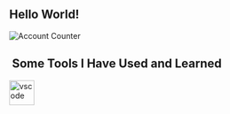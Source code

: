 ## Hello World! 



<img src="https://komarev.com/ghpvc/?username=PhunkasemD&style=flat-square&color=blue" alt="Account Counter"/>
<h2> &nbsp;Some Tools I Have Used and Learned </h2>
<p align="left">
<img src="https://cdn.jsdelivr.net/gh/devicons/devicon/icons/vscode/vscode-original.svg" alt="vscode" width="45" height="45"/>
<img 
